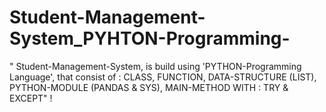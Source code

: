 # Student-Management-System_PYHTON-Programming-
" Student-Management-System, is build using 'PYTHON-Programming Language', that consist of : CLASS, FUNCTION, DATA-STRUCTURE (LIST),  PYTHON-MODULE (PANDAS &amp; SYS), MAIN-METHOD WITH : TRY &amp; EXCEPT" !
